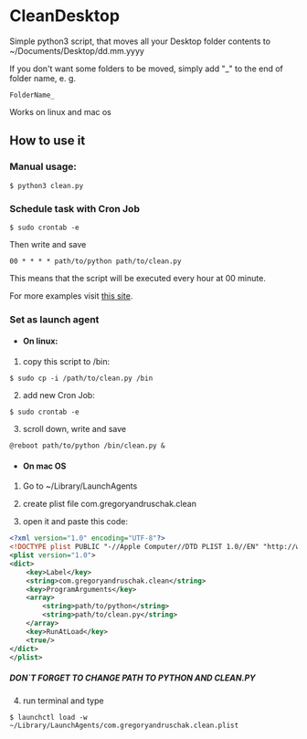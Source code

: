 # CleanDesktop

Simple python3 script, that moves all your Desktop folder contents to ~/Documents/Desktop/dd.mm.yyyy

If you don't want some folders to be moved, simply add "_" to the end of folder name, e. g.

```
FolderName_
```

Works on linux and mac os

## How to use it

### Manual usage:

```
$ python3 clean.py
```

### Schedule task with Cron Job

```
$ sudo crontab -e
```
Then write and save
```
00 * * * * path/to/python path/to/clean.py
```
This means that the script will be executed every hour at 00 minute.

For more examples visit [this site](https://www.adminschoice.com/crontab-quick-reference).

### Set as launch agent

- #### On linux:

1) copy this script to /bin:

```
$ sudo cp -i /path/to/clean.py /bin
```

2) add new Cron Job:

```
$ sudo crontab -e
```

3) scroll down, write and save

```
@reboot path/to/python /bin/clean.py &
```

- #### On mac OS

1) Go to ~/Library/LaunchAgents

2) create plist file com.gregoryandruschak.clean

3) open it and paste this code:

```xml
<?xml version="1.0" encoding="UTF-8"?>
<!DOCTYPE plist PUBLIC "-//Apple Computer//DTD PLIST 1.0//EN" "http://www.apple.com/DTDs/PropertyList-1.0.dtd">
<plist version="1.0">
<dict>
	<key>Label</key>
	<string>com.gregoryandruschak.clean</string>
	<key>ProgramArguments</key>
	<array>
		<string>path/to/python</string> 
		<string>path/to/clean.py</string>
	</array>
	<key>RunAtLoad</key>
	<true/>
</dict>
</plist>
```

#####  DON`T FORGET TO CHANGE PATH TO PYTHON AND CLEAN.PY

4) run terminal and type

```
$ launchctl load -w ~/Library/LaunchAgents/com.gregoryandruschak.clean.plist
```